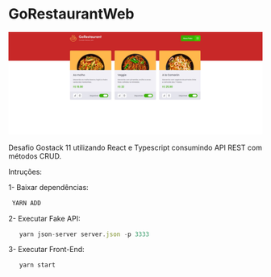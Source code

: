 # GoRestaurantWeb
<img src="./src/assets/GoRestaurant.JPG" widt="100%">

Desafio Gostack 11 utilizando React e Typescript consumindo API REST com métodos CRUD.

Intruções:

1- Baixar dependências: 
```javascript
 YARN ADD
```

2- Executar Fake API:
```javascript
   yarn json-server server.json -p 3333
```


3- Executar Front-End:
```javascript
   yarn start
```

